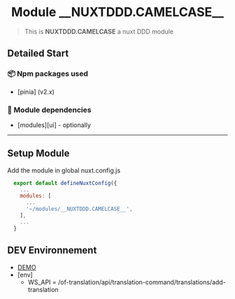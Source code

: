 <h1 align="center">Module __NUXTDDD.CAMELCASE__</h1>

> This is __NUXTDDD.CAMELCASE__ a nuxt DDD module

## Detailed Start

### 📦 Npm packages used

- [pinia] (v2.x)

### 🚀 Module dependencies

- [modules][ui] - optionally

---

## Setup Module

Add the module in global nuxt.config.js

```js
  export default defineNuxtConfig({
    ...
    modules: [
      ...
      '~/modules/__NUXTDDD.CAMELCASE__',
    ],
    ...
  }
```

## DEV Environnement

- [DEMO](...)
- [env]
  - WS_API = /of-translation/api/translation-command/translations/add-translation
